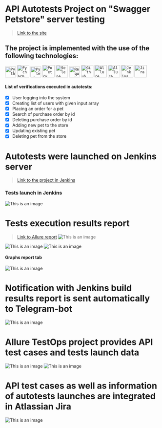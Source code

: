 # API Autotests Project on "Swagger Petstore" server testing
> <a target="_blank" href="https://petstore.swagger.io/">Link to the site</a>

## The project is implemented with the use of the following technologies:
<code><img title="Python" src="media/python.png" width="35"/></code>
<code><img title="Pycharm" src="media/pycharm.jpeg" width="40"/></code>
<code><img title="Pytest" src="media/pytest.png" width="35"/></code>
<code><img title="Poetry" src="media/Poetry.jpeg" width="40"/></code>
<code><img title="Selene" src="media/selene.png" width="40"/></code>
<code><img title="Requests" src="media/requests.png" width="35"/></code>
<code><img title="Github" src="media/github.png" width="40"/></code>
<code><img title="Allure Report" src="media/allure_report.png" width="40"/></code>
<code><img title="Allure TestOps" src="media/allure_testops.jpeg" width="40"/></code>
<code><img title="Jenkins" src="media/jenkins_logo.jpeg" width="40"/></code>
<code><img title="Jira" src="media/jira_logo.jpeg" width="40"/></code>

#### List of verifications executed in autotests:
- [x] User logging into the system
- [x] Creating list of users with given input array
- [x] Placing an order for a pet
- [x] Search of purchase order by id
- [x] Deleting purchase order by id
- [x] Adding new pet to the store
- [x] Updating existing pet
- [x] Deleting pet from the store

# Autotests were launched on Jenkins server
> <a target="_blank" href="https://jenkins.autotests.cloud/job/API_tests_petstore/">Link to the project in Jenkins</a>

### Tests launch in Jenkins
![This is an image](media/jenkins.png)

# Tests execution results report
> <a target="_blank" href="https://jenkins.autotests.cloud/job/API_tests_petstore/1/allure/">Link to Allure report</a>
![This is an image](media/Allure-report-main.png)

![This is an image](media/Allure-report-tests.png)
![This is an image](media/Allure-report-tests2.png)

#### Graphs report tab
![This is an image](media/graphs.png)

# Notification with Jenkins build results report is sent automatically to Telegram-bot
![This is an image](media/telegram-bot.jpg)

# Allure TestOps project provides API test cases and tests launch data
![This is an image](media/allure-testops.png)
![This is an image](media/allure-testops-dashboards.png)

# API test cases as well as information of autotests launches are integrated in Atlassian Jira
![This is an image](media/jira.png)
